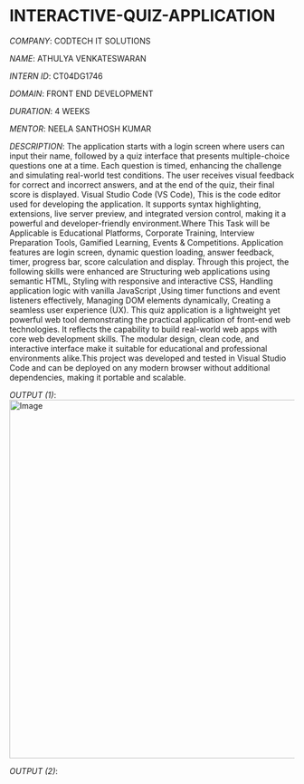 # INTERACTIVE-QUIZ-APPLICATION

*COMPANY*: CODTECH IT SOLUTIONS 

*NAME*: ATHULYA VENKATESWARAN

*INTERN ID*: CT04DG1746

*DOMAIN*: FRONT END DEVELOPMENT

*DURATION*: 4 WEEKS

*MENTOR*: NEELA SANTHOSH KUMAR

*DESCRIPTION*: The application starts with a login screen where users can input their name, followed by a quiz interface that presents multiple-choice questions one at a time. Each question is timed, enhancing the challenge and simulating real-world test conditions. The user receives visual feedback for correct and incorrect answers, and at the end of the quiz, their final score is displayed. Visual Studio Code (VS Code), This is the code editor used for developing the application. It supports syntax highlighting, extensions, live server preview, and integrated version control, making it a powerful and developer-friendly environment.Where This Task will be Applicable is Educational Platforms, Corporate Training, Interview Preparation Tools, Gamified Learning, Events & Competitions. Application features are login screen, dynamic question loading, answer feedback, timer, progress bar, score calculation and display. Through this project, the following skills were enhanced are Structuring web applications using semantic HTML, Styling with responsive and interactive CSS, Handling application logic with vanilla JavaScript ,Using timer functions and event listeners effectively, Managing DOM elements dynamically, Creating a seamless user experience (UX). This quiz application is a lightweight yet powerful web tool demonstrating the practical application of front-end web technologies. It reflects the capability to build real-world web apps with core web development skills. The modular design, clean code, and interactive interface make it suitable for educational and professional environments alike.This project was developed and tested in Visual Studio Code and can be deployed on any modern browser without additional dependencies, making it portable and scalable.


*OUTPUT (1)*: <img width="1338" height="633" alt="Image" src="https://github.com/user-attachments/assets/71710882-5d36-4130-ac83-658ec3acd9a0" />

*OUTPUT (2)*: 

